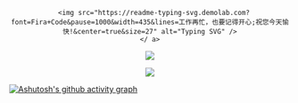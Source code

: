 
<div align="center">

  <!-- dynamic typing effect 动态打字效果 -->
  <div align="center">
   
      <img src="https://readme-typing-svg.demolab.com?font=Fira+Code&pause=1000&width=435&lines=工作再忙，也要记得开心;祝您今天愉快!&center=true&size=27" alt="Typing SVG" />
    </ a>
  </div>

  <!-- knock code pictures 敲代码的图片 -->
  <img src="https://cdn.jsdelivr.net/gh/sun0225SUN/sun0225SUN/assets/images/coding.gif" /><br>

<!-- just img 图片 -->
<img src="https://cdn.jsdelivr.net/gh/sun0225SUN/sun0225SUN/assets/images/icon.png" /></div>

[![Ashutosh's github activity graph](https://github-readme-activity-graph.cyclic.app/graph?username=networkzfh&theme=dracula)](https://github.com/ashutosh00710/github-readme-activity-graph)
